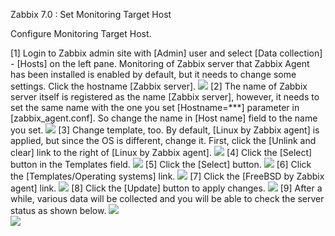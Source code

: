 Zabbix 7.0 : Set Monitoring Target Host
 	
Configure Monitoring Target Host.

[1]	Login to Zabbix admin site with [Admin] user and select [Data collection] - [Hosts] on the left pane.
Monitoring of Zabbix server that Zabbix Agent has been installed is enabled by default, but it needs to change some settings.
Click the hostname [Zabbix server].
<img src="./imgs/c/1.png">
[2]	The name of Zabbix server itself is registered as the name [Zabbix server], however, it needs to set the same name with the one you set [Hostname=***] parameter in [zabbix_agent.conf].
So change the name in [Host name] field to the name you set.
<img src="./imgs/c/2.png">
[3]	Change template, too.
By default, [Linux by Zabbix agent] is applied, but since the OS is different, change it.
First, click the [Unlink and clear] link to the right of [Linux by Zabbix agent].
<img src="./imgs/c/3.png">
[4]	Click the [Select] button in the Templates field.
<img src="./imgs/c/4.png">
[5]	Click the [Select] button.
<img src="./imgs/c/5.png">
[6]	Click the [Templates/Operating systems] link.
<img src="./imgs/c/6.png">
[7]	Click the [FreeBSD by Zabbix agent] link.
<img src="./imgs/c/7.png">
[8]	Click the [Update] button to apply changes.
<img src="./imgs/c/8.png">
[9]	After a while, various data will be collected and you will be able to check the server status as shown below.
<img src="./imgs/c/9.png"><br>
<img src="./imgs/c/10.png">
